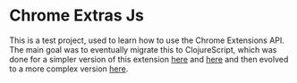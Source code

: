 # Chrome Extras Js

This is a test project, used to learn how to use the Chrome Extensions API. The main goal was to eventually migrate this to ClojureScript, which was done for a simpler version of this extension [here][1] and [here][2] and then evolved to a more complex version [here][3].

[1]: https://github.com/marcelocra/chrome-extension-cljs-example/tree/bare-bones
[2]: https://github.com/marcelocra/chrome-extension-cljs-example
[3]: https://github.com/marcelocra/chrome-extras-cljs
